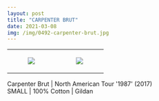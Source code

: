 ```yaml
---
layout: post
title: "CARPENTER BRUT"
date: 2021-03-08
img: /img/0492-carpenter-brut.jpg
---
```




<table style="width:100%;"><tr><td style="vertical-align:top;">
      <figure class="tmblr-full" data-orig-height="2048" data-orig-width="1365" data-orig-src="https://concertshirts.netlify.app/shirts/0492/0492-01.jpg"><img src="https://64.media.tumblr.com/b798a92e3ce7f79cbb15bc3bbbf50e4a/03a59b09d46312f0-b3/s540x810/00c2f345e0ddfdb44d46d9136e585d98765190d1.jpg" data-orig-height="2048" data-orig-width="1365" data-orig-src="https://concertshirts.netlify.app/shirts/0492/0492-01.jpg"/></figure></td>
    <td style="vertical-align:top;">
      <figure class="tmblr-full" data-orig-height="2048" data-orig-width="1365" data-orig-src="https://concertshirts.netlify.app/shirts/0492/0492-02.jpg"><img src="https://64.media.tumblr.com/b76c51a2a8d2fce59ca5f549723808d3/03a59b09d46312f0-5b/s540x810/28677d79a4b435e6250da70e49684cf1961216d3.jpg" data-orig-height="2048" data-orig-width="1365" data-orig-src="https://concertshirts.netlify.app/shirts/0492/0492-02.jpg"/></figure></td>
  </tr></table><p>
  Carpenter Brut | North American Tour '1987' (2017)<br/>SMALL | 100% Cotton | Gildan
</p>
